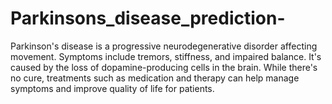 # Parkinsons_disease_prediction-
Parkinson's disease is a progressive neurodegenerative disorder affecting movement. Symptoms include tremors, stiffness, and impaired balance. It's caused by the loss of dopamine-producing cells in the brain. While there's no cure, treatments such as medication and therapy can help manage symptoms and improve quality of life for patients.
